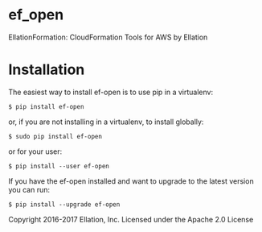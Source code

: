 # ef_open
EllationFormation: CloudFormation Tools for AWS by Ellation

# Installation
The easiest way to install ef-open is to use pip in a virtualenv:

    $ pip install ef-open
 
or, if you are not installing in a virtualenv, to install globally:

    $ sudo pip install ef-open

or for your user:

    $ pip install --user ef-open

If you have the ef-open installed and want to upgrade to the latest version you can run:

    $ pip install --upgrade ef-open

Copyright 2016-2017 Ellation, Inc.
Licensed under the Apache 2.0 License
